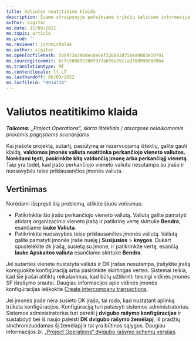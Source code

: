 ```yaml
---
title: Valiutos neatitikimo klaida
description: Šiame straipsnyje pateikiama trikčių šalinimo informacija apie valiutos neatitikimo klaidą, kuri įvyksta įrašant konkrečius įrašų tipus.
author: sigitac
ms.date: 12/09/2021
ms.topic: article
ms.prod: ''
ms.reviewer: johnmichalak
ms.author: sigitac
ms.openlocfilehash: 5b0973a340dec8e68f326803d75bea9803e19791
ms.sourcegitcommit: 6cfc50d89528df977a8f6a55c1ad39d99800d9b4
ms.translationtype: MT
ms.contentlocale: lt-LT
ms.lasthandoff: 06/03/2022
ms.locfileid: "8914734"
---
```

# <a name="currency-mismatch-error"></a>Valiutos neatitikimo klaida 

_**Taikoma:** „Project Operations“, skirta ištekliais / atsargose nelaikomomis prekėmis pagrįstiems scenarijams_

Kai įrašote projektą, sutartį, pasiūlymą ar rezervuojamą išteklių, galite gauti klaidą, **valdomos įmonės valiuta neatitinka perkančiojo vieneto valiutos. Norėdami tęsti, pasirinkite kitą valdončią įmonę arba perkančiąjį vienetą**. Taip yra todėl, kad įrašo perkančiojo vieneto valiuta nesutampa su įrašo ir nuosavybės teise priklausančios įmonės valiuta.


## <a name="resolution"></a>Vertinimas

Norėdami išspręsti šią problemą, atlikite šiuos veiksmus:
- Patikrinkite šio įrašo perkančiojo vieneto valiutą. Valiutą galite pamatyti atidarę organizacinio vieneto įrašą ir patikrinę vertę skirtuke **Bendra**, esančiame **lauke Valiuta**.
- Patikrinkite nuosavybės teise priklausančios įmonės valiutą. Valiutą galite pamatyti įmonės įraše nuėję į **Susijusios** > **knygos**. Dukart spustelėkite dk įrašą, susietą su įmone, ir patikrinkite vertę, esančią **lauke Apskaitos valiuta** esančiame skirtuke **Bendra**.

Jei sutarties vienete nustatyta valiuta ir DK įrašas nesutampa, įrašykite įrašą koreguokite konfigūraciją arba pasirinkite skirtingas vertes. Sistemai reikia, kad šie įrašai atitiktų reikalavimus, kad būtų užtikrinti teisingi vidinės įmonės SF išrašymo srautai. Daugiau informacijos apie vidinės įmonės konfigūracijas ieškokite [Create intercompany transactions](../../project-accounting/create-intercompany-transactions.md).

Jei įmonės įraše nėra susieto DK įrašo, tai rodo, kad nustatant aplinką trūksta konfigūracijos. Konfigūraciją turi pataisyti sistemos administratorius. Sistemos administratorius turi pereiti į **dvigubo rašymo konfigūracijas** ir sustabdyti bei iš naujo paleisti **DK dvigubo rašymo žemėlapį**, iš pradžių sinchronizuodamas šį žemėlapį ir tai yra būtinos sąlygos. Daugiau informacijos žr. [„Project Operations“ dvigubo rašymo schemų versijas](../../environment/resource-dual-write-maps.md).
